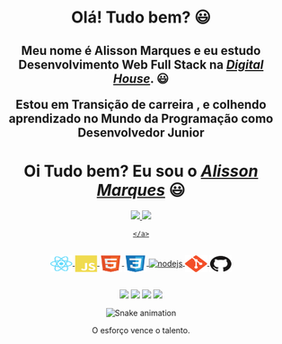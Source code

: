 
<div>
  <h1 align="center">Olá! Tudo bem? 😃️</h1>
  <h2 align="center">Meu nome é Alisson Marques<a href="https://github.com/MarquesFrom><i>Alisson Marques"</i></a> e eu estudo Desenvolvimento Web Full Stack na <a href="https://www.digitalhouse.com/br"><i>Digital House</i></a>. 😃️
  <p align="center">Estou em Transição de carreira , e colhendo aprendizado no Mundo da Programação como Desenvolvedor Junior
  <h1 align="center">Oi Tudo bem? Eu sou o <a href="https://www.linkedin.com/in/alisson-junior-de-araujo-00881717b/"><i>Alisson Marques</i></a> 😃️</h1>
<div align="center">
 
 <a href="https://github.com/MarquesFrom">
 <img height="150em" src="https://github-readme-stats.vercel.app/api?username=Marques&count_private=true&include_all_commits=true&show_icons=true&theme=dracula&hide_border=false&show_owner=true"/>
   <img height="150em" src="https://github-readme-stats.vercel.app/api/top-langs/?username=Marques&theme=dracula&hide_border=false&&layout=compact"/>
     
    </a>


</div>

<div align="center" valign="top"><br>
 
 <img align="center" alt="React" height="30" width="40" src="https://raw.githubusercontent.com/devicons/devicon/master/icons/react/react-original.svg">
  <img align="center" alt="Js" height="30" width="40" src="https://raw.githubusercontent.com/devicons/devicon/master/icons/javascript/javascript-plain.svg">
  <img align="center" alt="HTML" height="30" width="40" src="https://raw.githubusercontent.com/devicons/devicon/master/icons/html5/html5-original.svg">
  <img align="center" alt="CSS" height="30" width="40" src="https://raw.githubusercontent.com/devicons/devicon/master/icons/css3/css3-original.svg">
  <img align="center" alt="nodejs" height="30" width="40" src="https://cdn.worldvectorlogo.com/logos/nodejs-icon.svg">
  <img align="center" alt="git" height="30" width="40" src="https://raw.githubusercontent.com/devicons/devicon/master/icons/git/git-original.svg">
  <img align="center" alt="github" height="30" width="40" src="https://raw.githubusercontent.com/devicons/devicon/master/icons/github/github-original.svg">

</div><br>

<div align="center">
 
  <a href="https://www.instagram.com/alisson.marque.s/" target="_blank"><img src="https://img.shields.io/badge/-Instagram-%23E4405F?style=for-the-badge&logo=instagram&logoColor=white" target="_blank"></a>
  <a href="https://www.facebook.com/alisson.marques.lesskateboarding" target="_blank"><img src="https://img.shields.io/badge/Facebook-1877F2?style=for-the-badge&logo=facebook&logoColor=white" target="_blank"></a>
  <a href="https://www.linkedin.com/in/alisson-junior-de-araujo-00881717b/" target="_blank"><img src="https://img.shields.io/badge/-LinkedIn-%230077B5?style=for-the-badge&logo=linkedin&logoColor=white" target="_blank"></a> 
  <a href="From.marques@gmail.com"><img src="https://img.shields.io/badge/-Gmail-%23333?style=for-the-badge&logo=gmail&logoColor=white" target="_blank"></a>
</div>

<div align="center">
  
  ![Snake animation](https://github.com/danielbped/danielbped/blob/output/github-contribution-grid-snake.svg)
  
</div>

<div align="center">
  <p>O esforço vence o talento.</p>
